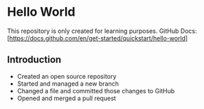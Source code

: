  # Hello World
This repository is only created for learning purposes.
GitHub Docs: [https://docs.github.com/en/get-started/quickstart/hello-world]

 ## Introduction
 - Created an open source repository
 - Started and managed a new branch
 - Changed a file and committed those changes to GitHub
 - Opened and merged a pull request

